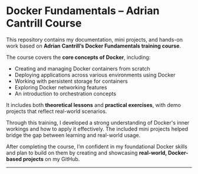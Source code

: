 # Docker Fundamentals – Adrian Cantrill Course

This repository contains my documentation, mini projects, and hands-on work based on **Adrian Cantrill’s Docker Fundamentals training course**.

The course covers the **core concepts of Docker**, including:

- Creating and managing Docker containers from scratch  
- Deploying applications across various environments using Docker  
- Working with persistent storage for containers  
- Exploring Docker networking features  
- An introduction to orchestration concepts  

It includes both **theoretical lessons** and **practical exercises**, with demo projects that reflect real-world scenarios.  

Through this training, I developed a strong understanding of Docker's inner workings and how to apply it effectively. The included mini projects helped bridge the gap between learning and real-world usage.

After completing the course, I’m confident in my foundational Docker skills and plan to build on them by creating and showcasing **real-world, Docker-based projects** on my GitHub.

---